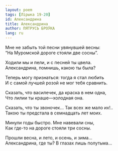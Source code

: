 ```yaml
---
layout: poem
tags: [Лірыка 19-20]
id: Александрина
title: Александрина
author: ПЯТРУСЬ БРОЎКА
lang: ru
---
```



Мне не забыть той песни увянувшей весны:  
“На Муромской дороге стояли две сосны”.  

Ходили мы и пели, и с песней ты цвела.  
Александрина, помнишь, какою ты была?  

Теперь могу признаться: тогда я стал любить  
И с самой лучшей розой не мог тебя сравнить.  

Сказать, что василечек, да краска в нем одна,  
Что лилии ты краше—холодная она.  

Сказать, что ты звоночек... Так всех же мало их!..  
Такою ты предстала в семнадцать лет моих.  

Минули годы быстро. Мне навевали сны,  
Как где-то на дороге стояли три сосны.  

Прошли весна, и лето, и осень, и зима...  
Александрина, где ты? В глазах лишь полутьма...  
